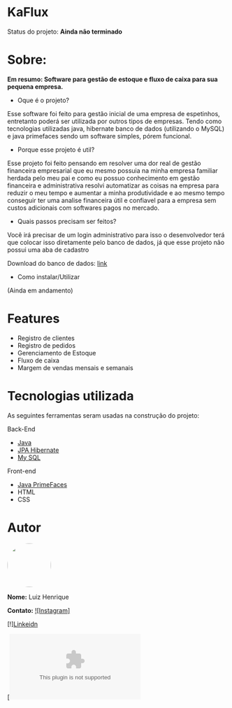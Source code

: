 # KaFlux
Status do projeto: **Ainda não terminado**

# Sobre:

**Em resumo: Software para gestão de estoque e fluxo de caixa para sua pequena empresa.**


* Oque é o projeto?

Esse software foi feito para gestão inicial de uma empresa de espetinhos, entretanto poderá ser utilizada por outros tipos de empresas. Tendo como tecnologias utilizadas java, hibernate banco de dados (utilizando o MySQL) e java primefaces sendo um software simples, pórem funcional.


* Porque esse projeto é util?

Esse projeto foi feito pensando em resolver uma dor real de gestão financeira empresarial que eu mesmo possuia na minha empresa familiar herdada pelo meu pai e como eu possuo conhecimento em gestão financeira e administrativa resolvi automatizar as coisas na empresa para reduzir o meu tempo e aumentar a minha produtividade e ao mesmo tempo conseguir ter uma analise financeira útil e confiavel para a empresa sem custos adicionais com softwares pagos no mercado. 



* Quais passos precisam ser feitos?

Você irá precisar de um login administrativo para isso o desenvolvedor terá que colocar isso diretamente pelo banco de dados, já que esse projeto não possui uma aba de cadastro

Download do banco de dados: [link]()


* Como instalar/Utilizar

(Ainda em andamento)


# Features 

- Registro de clientes
- Registro de pedidos
- Gerenciamento de Estoque
- Fluxo de caixa
- Margem de vendas mensais e semanais




# Tecnologias utilizada

As seguintes ferramentas seram usadas na construção do projeto:

Back-End
  * [Java](https://www.java.com/en/)
  * [JPA Hibernate](https://hibernate.org/orm/)
  * [My SQL](https://www.mysql.com/)

Front-end

  * [Java PrimeFaces](https://www.primefaces.org/)
  * HTML
  * CSS
  
  
  
# Autor

<img style="border-radius: 50%;" src="https://avatars3.githubusercontent.com/u/45051690?s=400&u=14f759fe2e853f462a6a59a8feabf334dec81aee&v=4" width="100px" alt=""/>

**Nome:** Luiz Henrique


**Contato:**
[![Instagram]](https://www.instagram.com/k4l1b3/)

[!][Linkeidn](https://www.linkedin.com/in/luiz-henrique-3903a618a/)

[![Gmail](luizhlimagomes28@gmail.com)






